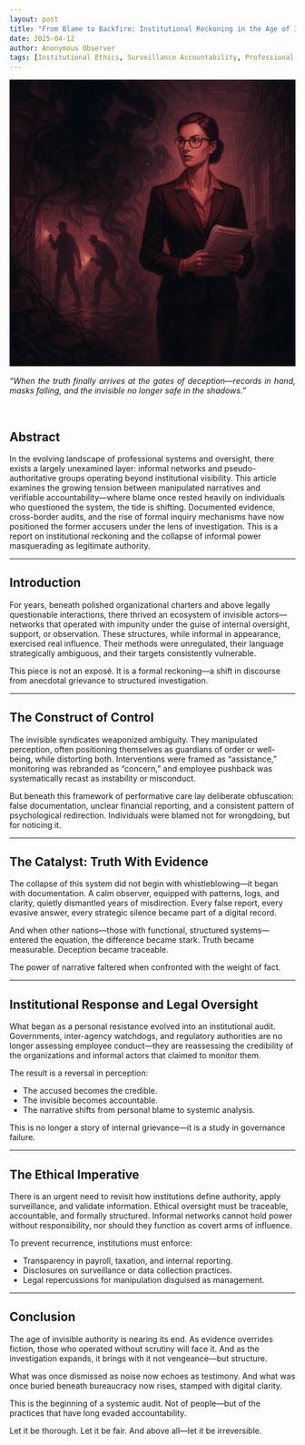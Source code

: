 ```yaml
---
layout: post
title: "From Blame to Backfire: Institutional Reckoning in the Age of Invisible Oversight"
date: 2025-04-12
author: Anonymous Observer
tags: [Institutional Ethics, Surveillance Accountability, Professional Journal, Systemic Abuse, Transparency]
---
```


![From Blame to Backfire Visualization](/images/17497679-1616-40A9-A4D1-68072DD0E109.png)
<p align="justify">
<em> “When the truth finally arrives at the gates of deception—records in hand, masks falling, and the invisible no longer safe in the shadows.”
</em>
</p> <br>

## Abstract

In the evolving landscape of professional systems and oversight, there exists a largely unexamined layer: informal networks and pseudo-authoritative groups operating beyond institutional visibility. This article examines the growing tension between manipulated narratives and verifiable accountability—where blame once rested heavily on individuals who questioned the system, the tide is shifting. Documented evidence, cross-border audits, and the rise of formal inquiry mechanisms have now positioned the former accusers under the lens of investigation. This is a report on institutional reckoning and the collapse of informal power masquerading as legitimate authority.

---

## Introduction

For years, beneath polished organizational charters and above legally questionable interactions, there thrived an ecosystem of invisible actors—networks that operated with impunity under the guise of internal oversight, support, or observation. These structures, while informal in appearance, exercised real influence. Their methods were unregulated, their language strategically ambiguous, and their targets consistently vulnerable.

This piece is not an exposé. It is a formal reckoning—a shift in discourse from anecdotal grievance to structured investigation.

---

## The Construct of Control

The invisible syndicates weaponized ambiguity. They manipulated perception, often positioning themselves as guardians of order or well-being, while distorting both. Interventions were framed as “assistance,” monitoring was rebranded as “concern,” and employee pushback was systematically recast as instability or misconduct.

But beneath this framework of performative care lay deliberate obfuscation: false documentation, unclear financial reporting, and a consistent pattern of psychological redirection. Individuals were blamed not for wrongdoing, but for noticing it.

---

## The Catalyst: Truth With Evidence

The collapse of this system did not begin with whistleblowing—it began with documentation. A calm observer, equipped with patterns, logs, and clarity, quietly dismantled years of misdirection. Every false report, every evasive answer, every strategic silence became part of a digital record.

And when other nations—those with functional, structured systems—entered the equation, the difference became stark. Truth became measurable. Deception became traceable.

The power of narrative faltered when confronted with the weight of fact.

---

## Institutional Response and Legal Oversight

What began as a personal resistance evolved into an institutional audit. Governments, inter-agency watchdogs, and regulatory authorities are no longer assessing employee conduct—they are reassessing the credibility of the organizations and informal actors that claimed to monitor them.

The result is a reversal in perception:
- The accused becomes the credible.
- The invisible becomes accountable.
- The narrative shifts from personal blame to systemic analysis.

This is no longer a story of internal grievance—it is a study in governance failure.

---

## The Ethical Imperative

There is an urgent need to revisit how institutions define authority, apply surveillance, and validate information. Ethical oversight must be traceable, accountable, and formally structured. Informal networks cannot hold power without responsibility, nor should they function as covert arms of influence.

To prevent recurrence, institutions must enforce:
- Transparency in payroll, taxation, and internal reporting.
- Disclosures on surveillance or data collection practices.
- Legal repercussions for manipulation disguised as management.

---

## Conclusion

The age of invisible authority is nearing its end. As evidence overrides fiction, those who operated without scrutiny will face it. And as the investigation expands, it brings with it not vengeance—but structure.

What was once dismissed as noise now echoes as testimony. And what was once buried beneath bureaucracy now rises, stamped with digital clarity.

This is the beginning of a systemic audit. Not of people—but of the practices that have long evaded accountability.

Let it be thorough. Let it be fair. And above all—let it be irreversible.

